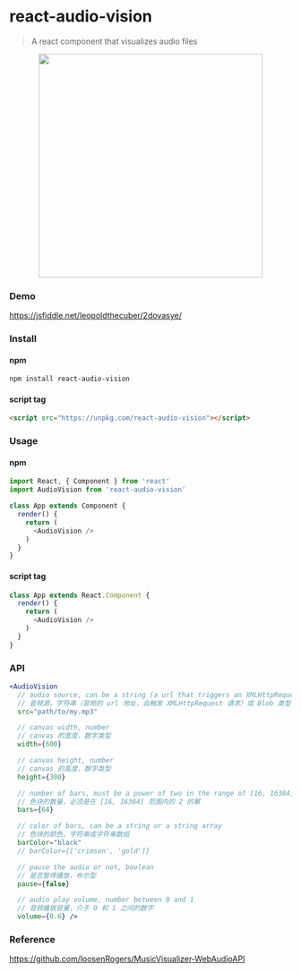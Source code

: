 # react-audio-vision

> A react component that visualizes audio files

<p align="center">
  <img src="https://user-images.githubusercontent.com/10095631/43189043-3f1a72d2-9028-11e8-9504-664febe8c985.gif" width="400">
</p>

### Demo
https://jsfiddle.net/leopoldthecuber/2dovasye/

### Install

#### npm
```bash
npm install react-audio-vision
```

#### script tag
```html
<script src="https://unpkg.com/react-audio-vision"></script>
```

### Usage

#### npm
```js
import React, { Component } from 'react'
import AudioVision from 'react-audio-vision'

class App extends Component {
  render() {
    return (
      <AudioVision />
    )
  }
}
```

#### script tag
```js
class App extends React.Component {
  render() {
    return (
      <AudioVision />
    )
  }
}
```

### API
```jsx
<AudioVision
  // audio source, can be a string (a url that triggers an XMLHttpRequest) or a blob
  // 音频源，字符串（音频的 url 地址，会触发 XMLHttpRequest 请求）或 Blob 类型
  src="path/to/my.mp3"

  // canvas width, number
  // canvas 的宽度，数字类型
  width={600}

  // canvas height, number
  // canvas 的高度，数字类型
  height={300}

  // number of bars, must be a power of two in the range of [16, 16384]
  // 色块的数量，必须是在 [16, 16384] 范围内的 2 的幂
  bars={64}

  // color of bars, can be a string or a string array
  // 色块的颜色，字符串或字符串数组
  barColor="black"
  // barColor={['crimson', 'gold']}

  // pause the audio or not, boolean
  // 是否暂停播放，布尔型
  pause={false}

  // audio play volume, number between 0 and 1
  // 音频播放音量，介于 0 和 1 之间的数字
  volume={0.6} />
```

### Reference
https://github.com/loosenRogers/MusicVisualizer-WebAudioAPI
